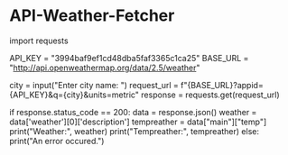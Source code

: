 # API-Weather-Fetcher

import requests

API_KEY = "3994baf9ef1cd48dba5faf3365c1ca25"
BASE_URL = "http://api.openweathermap.org/data/2.5/weather"

city = input("Enter city name: ")
request_url = f"{BASE_URL}?appid={API_KEY}&q={city}&units=metric"
response = requests.get(request_url)

if response.status_code == 200:
    data = response.json()
    weather = data['weather'][0]['description']
    tempreather = data["main"]["temp"]
    print("Weather:", weather)
    print("Tempreather:", tempreather)
else:
    print("An error occured.")
